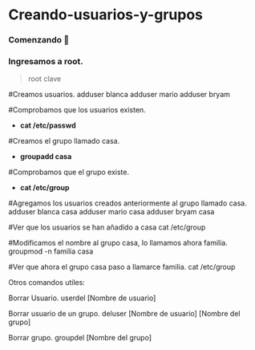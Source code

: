 # Creando-usuarios-y-grupos
### Comenzando 🚀
### Ingresamos a root.

> root
> clave

#Creamos usuarios.
adduser blanca
adduser mario
adduser bryam

#Comprobamos que los usuarios existen.
* **cat /etc/passwd**

#Creamos el grupo llamado casa.
* **groupadd casa**

#Comprobamos que el grupo existe.
* **cat /etc/group**

#Agregamos los usuarios creados anteriormente al grupo llamado casa.
adduser blanca casa
adduser mario casa
adduser bryam casa

#Ver que los usuarios se han añadido a casa
cat /etc/group

#Modificamos el nombre al grupo casa, lo llamamos ahora familia.
groupmod -n familia casa

#Ver que ahora el grupo casa paso a llamarce familia.
cat /etc/group

Otros comandos utiles:

Borrar Usuario.
userdel [Nombre de usuario]

Borrar usuario de un grupo.
deluser [Nombre de usuario] [Nombre del grupo]

Borrar grupo.
groupdel [Nombre del grupo]
